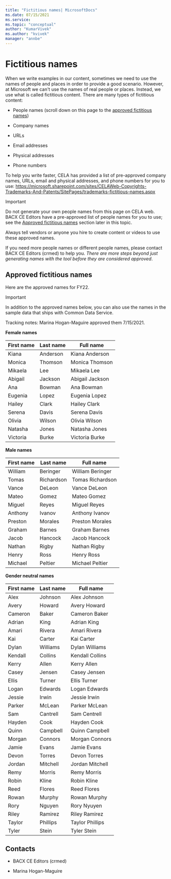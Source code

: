 ```yaml
---
title: "Fictitious names| MicrosoftDocs"
ms.date: 07/15/2021
ms.service: 
ms.topic: "conceptual"
author: "KumarVivek"
ms.author: "kvivek"
manager: "annbe"
---
```


# Fictitious names

When we write examples in our content, sometimes we need to use the names of
people and places in order to provide a good scenario. However, at Microsoft we
can't use the names of real people or places. Instead, we use what is called
fictitious content. There are many types of fictitious content: 

-   People names (scroll down on this page to the [approved fictitious names](#approved-fictitious-names)) 

-   Company names 

-   URLs 

-   Email addresses 

-   Physical addresses 

-   Phone numbers 

To help you write faster, CELA has provided a list of pre-approved company
names, URLs, email and physical addresses, and phone numbers for you to use:
<https://microsoft.sharepoint.com/sites/CELAWeb-Copyrights-Trademarks-And-Patents/SitePages/trademarks-fictitious-names.aspx> 

> [!IMPORTANT]
> Do not generate your own people names from this page on CELA web. BACX CE Editors have a pre-approved list of people names for you to use; see the [Approved fictitious names](#approved-fictitious-names) section later in this topic. 
> 
> Always tell vendors or anyone you hire to create content or videos to use these approved names.
> 
> If you need more people names or different people names, please contact
BACX CE Editors (crmed) to help you. *There are more steps beyond just generating names with the tool before they are considered approved*.


## Approved fictitious names

Here are the approved names for FY22. 

> [!IMPORTANT]
> In addition to the approved names below, you can also use the names in the sample data that ships with Common Data Service.

Tracking notes: Marina Hogan-Maguire approved them 7/15/2021.

**Female names**

| **First name** | **Last name** | **Full name**    |
|----------------|---------------|------------------|
| Kiana          | Anderson      | Kiana Anderson   |
| Monica         | Thomson       | Monica Thomson   |
| Mikaela        | Lee           | Mikaela Lee      |
| Abigail        | Jackson       | Abigail Jackson  |
| Ana            | Bowman        | Ana Bowman       |
| Eugenia        | Lopez         | Eugenia Lopez    |
| Hailey         | Clark         | Hailey Clark     |
| Serena         | Davis         | Serena Davis     |
| Olivia         | Wilson        | Olivia Wilson    |
| Natasha        | Jones         | Natasha Jones    |
| Victoria       | Burke         | Victoria Burke   |

**Male names**

| **First name** | **Last name** | **Full name**    |
|----------------|---------------|------------------|
| William        | Beringer      | William Beringer |
| Tomas          | Richardson    | Tomas Richardson |
| Vance          | DeLeon        | Vance DeLeon     |
| Mateo          | Gomez         | Mateo Gomez      |
| Miguel         | Reyes         | Miguel Reyes     |
| Anthony        | Ivanov        | Anthony Ivanov   |
| Preston        | Morales       | Preston Morales  |
| Graham         | Barnes        | Graham Barnes    |
| Jacob          | Hancock       | Jacob Hancock    |
| Nathan         | Rigby         | Nathan Rigby     |
| Henry          | Ross          | Henry Ross       |
| Michael        | Peltier       | Michael Peltier  |

**Gender neutral names**

| **First name** | **Last name** | **Full name**   |
|----------------|---------------|-----------------|
| Alex           | Johnson       | Alex Johnson    |
| Avery          | Howard        | Avery Howard    |
| Cameron        | Baker         | Cameron Baker   |
| Adrian         | King          | Adrian King     |
| Amari          | Rivera        | Amari Rivera    |
| Kai            | Carter        | Kai Carter      |
| Dylan          | Williams      | Dylan Williams  |
| Kendall        | Collins       | Kendall Collins |
| Kerry          | Allen         | Kerry Allen     |
| Casey          | Jensen        | Casey Jensen    |
| Ellis          | Turner        | Ellis Turner    |
| Logan          | Edwards       | Logan Edwards   |
| Jessie         | Irwin         | Jessie Irwin    |
| Parker         | McLean        | Parker McLean   |
| Sam            | Cantrell      | Sam Centrell    |
| Hayden         | Cook          | Hayden Cook     |
| Quinn          | Campbell      | Quinn Campbell  |
| Morgan         | Connors       | Morgan Connors  |
| Jamie          | Evans         | Jamie Evans     |
| Devon          | Torres        | Devon Torres    |
| Jordan         | Mitchell      | Jordan Mitchell |
| Remy           | Morris        | Remy Morris     |
| Robin          | Kline         | Robin Kline     |
| Reed           | Flores        | Reed Flores     |
| Rowan          | Murphy        | Rowan Murphy    |
| Rory           | Nguyen        | Rory Nyuyen     |
| Riley          | Ramirez       | Riley Ramirez   |
| Taylor         | Phillips      | Taylor Phillips |
| Tyler          | Stein         | Tyler Stein     |

## Contacts 

-   BACX CE Editors (crmed) 

-   Marina Hogan-Maguire
